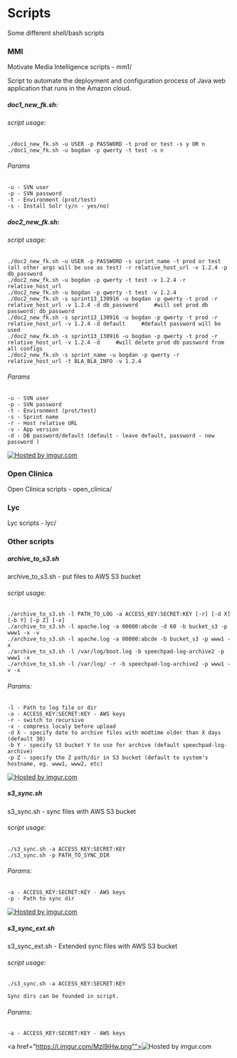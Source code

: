 Scripts
===

Some different shell/bash scripts


### MMI

Motivate Media Intelligence scripts - mm1/

Script to automate the deployment and configuration process of Java web application that runs in the Amazon cloud.

##### doc1_new_fk.sh:
###### script usage:  

    ./doc1_new_fk.sh -u USER -p PASSWORD -t prod or test -s y OR n 
    ./doc1_new_fk.sh -u bogdan -p qwerty -t test -s n 

###### Params

    -u - SVN user
    -p - SVN password
    -t - Environment (prot/test)
    -s - Install Solr (y/n - yes/no)
    
##### doc2_new_fk.sh:
###### script usage:   
    
    ./doc2_new_fk.sh -u USER -p PASSWORD -s sprint_name -t prod or test (all other args will be use as test) -r relative_host_url -v 1.2.4 -p db_password 
    ./doc2_new_fk.sh -u bogdan -p qwerty -t test -v 1.2.4 -r relative_host_url
    ./doc2_new_fk.sh -u bogdan -p qwerty -t test -v 1.2.4
    ./doc2_new_fk.sh -s sprint13_130916 -u bogdan -p qwerty -t prod -r relative_host_url -v 1.2.4 -d db_password     #will set prod db password: db_password 
    ./doc2_new_fk.sh -s sprint13_130916 -u bogdan -p qwerty -t prod -r relative_host_url -v 1.2.4 -d default     #default password will be used 
    ./doc2_new_fk.sh -s sprint13_130916 -u bogdan -p qwerty -t prod -r relative_host_url -v 1.2.4 -d     #will delete prod db password from all configs 
    ./doc2_new_fk.sh -s sprint_name -u bogdan -p qwerty -r relative_host_url -t BLA_BLA_INFO -v 1.2.4 

###### Params
    -u - SVN user
    -p - SVN password
    -t - Environment (prot/test)
    -s - Sprint name
    -r - Host relative URL
    -v - App version
    -d - DB password/default (default - leave default, password - new password )
    
<a href="http://i.imgur.com/9bPGvrG.png"><img src="http://i.imgur.com/9bPGvrG.png" title="Hosted by imgur.com" /></a>


### Open Clinica
Open Clinica scripts - open_clinica/

### Lyc
Lyc scripts - lyc/

### Other scripts
##### archive_to_s3.sh
archive_to_s3.sh - put files to AWS S3 bucket

###### script usage:  

    ./archive_to_s3.sh -l PATH_TO_LOG -a ACCESS_KEY:SECRET:KEY [-r] [-d X] [-b Y] [-p Z] [-x]
    ./archive_to_s3.sh -l apache.log -a 00000:abcde -d 60 -b bucket_s3 -p www1 -x -v
    ./archive_to_s3.sh -l apache.log -a 00000:abcde -b bucket_s3 -p www1 -x
    ./archive_to_s3.sh -l /var/log/boot.log -b speechpad-log-archive2 -p www1 -x
    ./archive_to_s3.sh -l /var/log/ -r -b speechpad-log-archive2 -p www1 -v -x

###### Params:  

    -l - Path to log file or dir
    -a - ACCESS_KEY:SECRET:KEY - AWS keys
    -r - switch to recursive
    -x - compress localy before upload
    -d X - specify date to archive files with modtime older than X days (default 30)
    -b Y - specify S3 bucket Y to use for archive (default speechpad-log-archive)
    -p Z - specify the Z path/dir in S3 bucket (default to system's hostname, eg. www1, www2, etc)
    
<a href="http://i.imgur.com/I3ymQL6.png"><img src="http://i.imgur.com/I3ymQL6.png" title="Hosted by imgur.com" /></a>

##### s3_sync.sh
s3_sync.sh - sync files with AWS S3 bucket

###### script usage:  

    ./s3_sync.sh -a ACCESS_KEY:SECRET:KEY
    ./s3_sync.sh -p PATH_TO_SYNC_DIR


###### Params:  

    -a - ACCESS_KEY:SECRET:KEY - AWS keys
    -p - Path to sync dir 
    
<a href="http://i.imgur.com/7qJ3m23.png"><img src="http://i.imgur.com/7qJ3m23.png" title="Hosted by imgur.com" /></a>

##### s3_sync_ext.sh
s3_sync_ext.sh - Extended sync files with AWS S3 bucket

###### script usage:  

    ./s3_sync.sh -a ACCESS_KEY:SECRET:KEY
    
    Sync dirs can be founded in script.

###### Params:  

    -a - ACCESS_KEY:SECRET:KEY - AWS keys
    
<a href="https://i.imgur.com/Mzl9iHw.png""><img src="http://i.imgur.com/7qJ3m23.png" title="Hosted by imgur.com" /></a>


